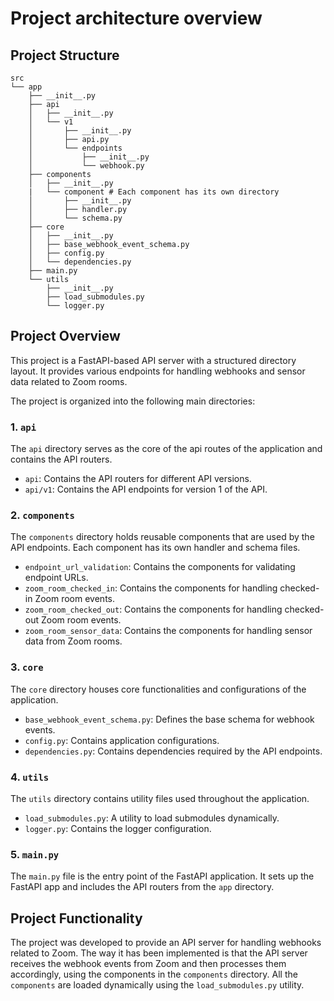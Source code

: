 # Project architecture overview

## Project Structure

```
src
└── app
    ├── __init__.py
    ├── api
    │   ├── __init__.py
    │   └── v1
    │       ├── __init__.py
    │       ├── api.py
    │       └── endpoints
    │           ├── __init__.py
    │           └── webhook.py
    ├── components
    │   ├── __init__.py
    |   └── component # Each component has its own directory
    │       ├── __init__.py
    │       ├── handler.py
    │       └── schema.py
    ├── core
    │   ├── __init__.py
    │   ├── base_webhook_event_schema.py
    │   ├── config.py
    │   └── dependencies.py
    ├── main.py
    └── utils
        ├── __init__.py
        ├── load_submodules.py
        └── logger.py
```

## Project Overview

This project is a FastAPI-based API server with a structured directory layout. It provides various endpoints for handling webhooks and sensor data related to Zoom rooms.

The project is organized into the following main directories:

### 1. `api`

The `api` directory serves as the core of the api routes of the application and contains the API routers.

- `api`: Contains the API routers for different API versions.
- `api/v1`: Contains the API endpoints for version 1 of the API.

### 2. `components`

The `components` directory holds reusable components that are used by the API endpoints. Each component has its own handler and schema files.

- `endpoint_url_validation`: Contains the components for validating endpoint URLs.
- `zoom_room_checked_in`: Contains the components for handling checked-in Zoom room events.
- `zoom_room_checked_out`: Contains the components for handling checked-out Zoom room events.
- `zoom_room_sensor_data`: Contains the components for handling sensor data from Zoom rooms.

### 3. `core`

The `core` directory houses core functionalities and configurations of the application.

- `base_webhook_event_schema.py`: Defines the base schema for webhook events.
- `config.py`: Contains application configurations.
- `dependencies.py`: Contains dependencies required by the API endpoints.

### 4. `utils`

The `utils` directory contains utility files used throughout the application.

- `load_submodules.py`: A utility to load submodules dynamically.
- `logger.py`: Contains the logger configuration.

### 5. `main.py`

The `main.py` file is the entry point of the FastAPI application. It sets up the FastAPI app and includes the API routers from the `app` directory.

## Project Functionality

The project was developed to provide an API server for handling webhooks related to Zoom.
The way it has been implemented is that the API server receives the webhook events from Zoom and then processes them accordingly, using the components in the `components` directory.
All the `components` are loaded dynamically using the `load_submodules.py` utility.
